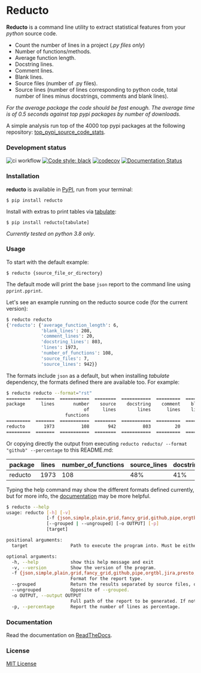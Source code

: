 # Reducto

**Reducto** is a command line utility to extract statistical features from your 
_python_ source code.

- Count the number of lines in a project (_.py files only_)
- Number of functions/methods.
- Average function length.
- Docstring lines.
- Comment lines.
- Blank lines.
- Source files (number of .py files).
- Source lines (number of lines corresponding to python code, total number of lines minus docstrings, comments and blank lines).

*For the average package the code should be fast enough. The average time is of 0.5 seconds against
top pypi packages by number of downloads.*

A simple analysis run top of the 4000 top pypi packages at the following repository: 
[top_pypi_source_code_stats](https://github.com/plaguss/top_pypi_source_code_stats).

### Development status

![ci workflow](https://github.com/plaguss/reducto/actions/workflows/ci.yml/badge.svg)
[![Code style: black](https://img.shields.io/badge/code%20style-black-000000.svg)](https://github.com/psf/black)
[![codecov](https://codecov.io/gh/plaguss/reducto/branch/main/graph/badge.svg?token=AVKH6TS7G7)](https://codecov.io/gh/plaguss/reducto)
[![Documentation Status](https://readthedocs.org/projects/reducto/badge/?version=latest)](https://reducto.readthedocs.io/en/latest/?badge=latest)

### Installation

**reducto** is available in [PyPI](https://pypi.org/project/reducto/), run from your terminal:

    $ pip install reducto

Install with extras to print tables via [tabulate](https://pypi.org/project/tabulate/):

    $ pip install reducto[tabulate]

_Currently tested on python 3.8 only_.

### Usage

To start with the default example:

    $ reducto {source_file_or_directory}

The default mode will print the base `json` report to the command line using `pprint.pprint`.

Let's see an example running on the reducto source code (for the current version):

```sh
$ reducto reducto
{'reducto': {'average_function_length': 6,
             'blank_lines': 208,
             'comment_lines': 20,
             'docstring_lines': 803,
             'lines': 1973,
             'number_of_functions': 108,
             'source_files': 7,
             'source_lines': 942}}
```

The formats include `json` as a default, but when installing _tabulate_ dependency,
the formats defined there are available too. For example:

```sh
$ reducto reducto --format="rst"
=========  =======  ===========  ========  ===========  =========  =======  ==========  ========
package      lines       number    source    docstring    comment    blank     average    source
                             of     lines        lines      lines    lines    function     files
                      functions                                                 length
=========  =======  ===========  ========  ===========  =========  =======  ==========  ========
reducto       1973          108       942          803         20      208           6         7
=========  =======  ===========  ========  ===========  =========  =======  ==========  ========
```

Or copying directly the output from executing `reducto reducto/ --format "github" --percentage`
to this README.md:

| package   |   lines |   number_of_functions | source_lines   | docstring_lines   | comment_lines   | blank_lines   |   average_function_length |   source_files |
|-----------|---------|-----------------------|----------------|-------------------|-----------------|---------------|---------------------------|----------------|
| reducto   |    1973 |                   108 | 48%            | 41%               | 1%              | 11%           |                         6 |              7 |

Typing the help command may show the different formats defined currently, but for more
info, the [documentation](#Documentation) may be more helpful.

```sh
$ reducto --help
usage: reducto [-h] [-v]
               [-f {json,simple,plain,grid,fancy_grid,github,pipe,orgtbl,jira,presto,pretty,psql,rst,mediawiki,moinmoin,youtrack,html,unsafehtml,latex,latex_raw,latex_booktabs,latex_longtable,tsv,textile}]
               [--grouped | --ungrouped] [-o OUTPUT] [-p]
               [target]

positional arguments:
  target                Path to execute the program into. Must be either a python package (directory containing an __init__.py) or a python source file {SRC.py}

optional arguments:
  -h, --help            show this help message and exit
  -v, --version         Show the version of the program.
  -f {json,simple,plain,grid,fancy_grid,github,pipe,orgtbl,jira,presto,pretty,psql,rst,mediawiki,moinmoin,youtrack,html,unsafehtml,latex,latex_raw,latex_booktabs,latex_longtable,tsv,textile}, --format {json,simple,plain,grid,fancy_grid,github,pipe,orgtbl,jira,presto,pretty,psql,rst,mediawiki,moinmoin,youtrack,html,unsafehtml,latex,latex_raw,latex_booktabs,latex_longtable,tsv,textile}
                        Format for the report type.
  --grouped             Return the results separated by source files, or grouped for the whole package. Only used when the target path is a package.
  --ungrouped           Opposite of --grouped.
  -o OUTPUT, --output OUTPUT
                        Full path of the report to be generated. If not given, redirects to stdout.
  -p, --percentage      Report the number of lines as percentage.

```

### Documentation

Read the documentation on [ReadTheDocs](https://reducto.readthedocs.io/en/latest/).

### License

[MIT License](https://github.com/plaguss/reducto/blob/main/LICENSE)
